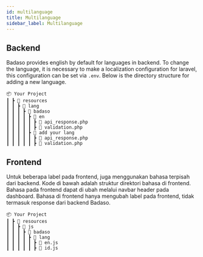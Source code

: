 ```yaml
---
id: multilanguage
title: Multilanguage
sidebar_label: Multilanguage
---
```


## Backend

Badaso provides english by default for languages in backend. To change the language, it is necessary to make a localization configuration for laravel, this configuration can be set via ```.env```. Below is the directory structure for adding a new language.

```
📦 Your Project
┃ ┣ 📂 resources
┃ ┃ ┣ 📂 lang
┃ ┃ ┃ ┣ 📂 badaso
┃ ┃ ┃ ┃ ┣ 📂 en
┃ ┃ ┃ ┃ ┃ ┣ 📜 api_response.php
┃ ┃ ┃ ┃ ┃ ┣ 📜 validation.php
┃ ┃ ┃ ┃ ┣ 📂 add your lang
┃ ┃ ┃ ┃ ┃ ┣ 📜 api_response.php
┃ ┃ ┃ ┃ ┃ ┣ 📜 validation.php
```

## Frontend

Untuk beberapa label pada frontend, juga menggunakan bahasa terpisah dari backend. Kode di bawah adalah struktur direktori bahasa di frontend. Bahasa pada frontend dapat di ubah melalui navbar header pada dashboard. Bahasa di frontend hanya mengubah label pada frontend, tidak termasuk response dari backend Badaso.

```
📦 Your Project
┃ ┣ 📂 resources
┃ ┃ ┣ 📂 js
┃ ┃ ┃ ┣ 📂 badaso
┃ ┃ ┃ ┃ ┣ 📂 lang
┃ ┃ ┃ ┃ ┃ ┣ 📜 en.js
┃ ┃ ┃ ┃ ┃ ┣ 📜 id.js
```
